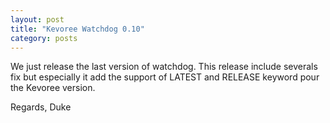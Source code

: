 ```yaml
---
layout: post
title: "Kevoree Watchdog 0.10"
category: posts
---
```


We just release the last version of watchdog. This release include severals fix but especially it add the support of LATEST and RELEASE keyword pour the Kevoree version.

Regards,
Duke